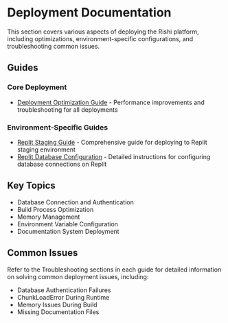 # Deployment Documentation

This section covers various aspects of deploying the Rishi platform, including optimizations, environment-specific configurations, and troubleshooting common issues.

## Guides

### Core Deployment

- [Deployment Optimization Guide](./deployment-optimization-guide.md) - Performance improvements and troubleshooting for all deployments

### Environment-Specific Guides

- [Replit Staging Guide](./replit-staging-guide.md) - Comprehensive guide for deploying to Replit staging environment
- [Replit Database Configuration](./replit-database-configuration.md) - Detailed instructions for configuring database connections on Replit

## Key Topics

- Database Connection and Authentication
- Build Process Optimization
- Memory Management
- Environment Variable Configuration
- Documentation System Deployment

## Common Issues

Refer to the Troubleshooting sections in each guide for detailed information on solving common deployment issues, including:

- Database Authentication Failures
- ChunkLoadError During Runtime
- Memory Issues During Build
- Missing Documentation Files
